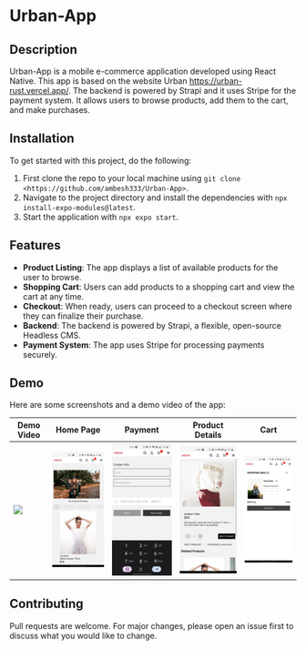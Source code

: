 # Urban-App

## Description

Urban-App is a mobile e-commerce application developed using React Native. This app is based on the website Urban <https://urban-rust.vercel.app/>. The backend is powered by Strapi and it uses Stripe for the payment system. It allows users to browse products, add them to the cart, and make purchases.

## Installation

To get started with this project, do the following:

1. First clone the repo to your local machine using `git clone <https://github.com/ambesh333/Urban-App>`.
2. Navigate to the project directory and install the dependencies with `npx install-expo-modules@latest`.
3. Start the application with `npx expo start`.


## Features

- **Product Listing**: The app displays a list of available products for the user to browse.
- **Shopping Cart**: Users can add products to a shopping cart and view the cart at any time.
- **Checkout**: When ready, users can proceed to a checkout screen where they can finalize their purchase.
- **Backend**: The backend is powered by Strapi, a flexible, open-source Headless CMS.
- **Payment System**: The app uses Stripe for processing payments securely.

## Demo

Here are some screenshots and a demo video of the app:

| Demo Video | Home Page | Payment | Product Details | Cart |
| --- | --- | --- | --- | --- |
| <img src="./App/assets/UrbanAppDemo.gif" width="200"> | <img src="./App/assets/HomePage.jpg" width="200"> | <img src="./App/assets/Payment.jpg" width="200"> | <img src="./App/assets/ProductDetails.jpg" width="200"> | <img src="./App/assets/cart.jpg" width="200"> |


## Contributing

Pull requests are welcome. For major changes, please open an issue first to discuss what you would like to change.
